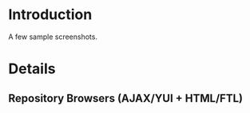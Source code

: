 # Introduction #

A few sample screenshots.


# Details #

## Repository Browsers (AJAX/YUI + HTML/FTL) ##

![![](http://jc-rest.googlecode.com/files/repository_browser_ajax_yui_300.gif)](http://jc-rest.googlecode.com/files/repository_browser_ajax_yui.gif) ![![](http://jc-rest.googlecode.com/files/repository_browser_html_ftl_300.gif)](http://jc-rest.googlecode.com/files/repository_browser_html_ftl.gif)